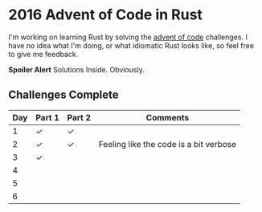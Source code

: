 2016 Advent of Code in Rust
===========================

I'm working on learning Rust by solving the [advent of code](http://adventofcode.com/)
challenges. I have no idea what I'm doing, or what idiomatic Rust looks like, so feel
free to give me feedback.

**Spoiler Alert** Solutions Inside. Obviously.

Challenges Complete
-------------------

Day | Part 1 | Part 2 | Comments
----|--------|--------|---------
1   |   ✓    |   ✓    |
2   |   ✓    |   ✓    | Feeling like the code is a bit verbose
3   |   ✓    |        |
4   |        |        |
5   |        |        |
6   |        |        |




